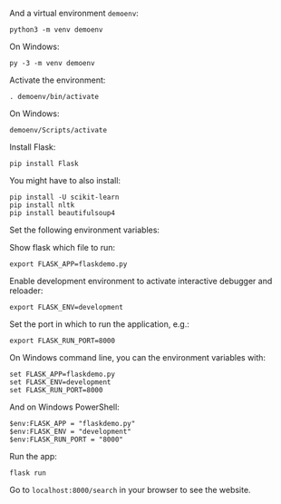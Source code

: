 And a virtual environment `demoenv`:

```
python3 -m venv demoenv
```

On Windows:

```
py -3 -m venv demoenv
```

Activate the environment:

```
. demoenv/bin/activate
```

On Windows:

```
demoenv/Scripts/activate
```

Install Flask:

```
pip install Flask
```

You might have to also install:
```
pip install -U scikit-learn
pip install nltk
pip install beautifulsoup4
```

Set the following environment variables:

Show flask which file to run:

```
export FLASK_APP=flaskdemo.py
```

Enable development environment to activate interactive debugger and reloader:

```
export FLASK_ENV=development
```

Set the port in which to run the application, e.g.:

```
export FLASK_RUN_PORT=8000
```

On Windows command line, you can the environment variables with:

```
set FLASK_APP=flaskdemo.py
set FLASK_ENV=development
set FLASK_RUN_PORT=8000
```

And on Windows PowerShell:

```
$env:FLASK_APP = "flaskdemo.py"
$env:FLASK_ENV = "development"
$env:FLASK_RUN_PORT = "8000"
```

Run the app:

```
flask run
```

Go to `localhost:8000/search` in your browser to see the website.

